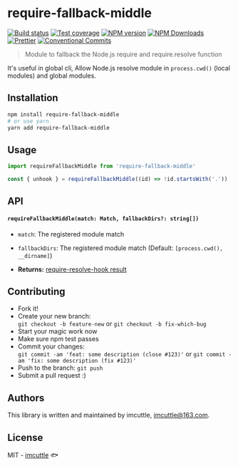 # require-fallback-middle

[![Build status](https://img.shields.io/travis/imcuttle/require-fallback-middle/master.svg?style=flat-square)](https://travis-ci.org/imcuttle/require-fallback-middle)
[![Test coverage](https://img.shields.io/codecov/c/github/imcuttle/require-fallback-middle.svg?style=flat-square)](https://codecov.io/github/imcuttle/require-fallback-middle?branch=master)
[![NPM version](https://img.shields.io/npm/v/require-fallback-middle.svg?style=flat-square)](https://www.npmjs.com/package/require-fallback-middle)
[![NPM Downloads](https://img.shields.io/npm/dm/require-fallback-middle.svg?style=flat-square&maxAge=43200)](https://www.npmjs.com/package/require-fallback-middle)
[![Prettier](https://img.shields.io/badge/code_style-prettier-ff69b4.svg?style=flat-square)](https://prettier.io/)
[![Conventional Commits](https://img.shields.io/badge/Conventional%20Commits-1.0.0-yellow.svg?style=flat-square)](https://conventionalcommits.org)

> Module to fallback the Node.js require and require.resolve function

It's useful in global cli, Allow Node.js resolve module in `process.cwd()` (local modules) and global modules.

## Installation

```bash
npm install require-fallback-middle
# or use yarn
yarn add require-fallback-middle
```

## Usage

```javascript
import requireFallbackMiddle from 'require-fallback-middle'

const { unhook } = requireFallbackMiddle((id) => !id.startsWith('.'))
```

## API

#### `requireFallbackMiddle(match: Match, fallbackDirs?: string[])`

- `match`: The registered module match
- `fallbackDirs`: The registered module match (Default: `[process.cwd(), __dirname]`)

- **Returns:** [require-resolve-hook result](https://github.com/imcuttle/require-resolve-hook/#api)

## Contributing

- Fork it!
- Create your new branch:  
  `git checkout -b feature-new` or `git checkout -b fix-which-bug`
- Start your magic work now
- Make sure npm test passes
- Commit your changes:  
  `git commit -am 'feat: some description (close #123)'` or `git commit -am 'fix: some description (fix #123)'`
- Push to the branch: `git push`
- Submit a pull request :)

## Authors

This library is written and maintained by imcuttle, <a href="mailto:imcuttle@163.com">imcuttle@163.com</a>.

## License

MIT - [imcuttle](https://github.com/imcuttle) 🐟
